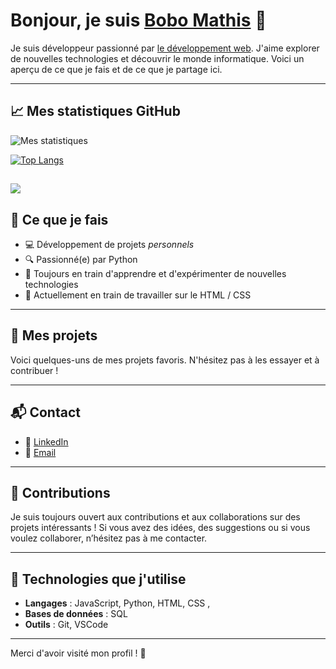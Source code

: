 # Bonjour, je suis <ins>Bobo Mathis</ins> 👋

Je suis développeur passionné par <ins>le développement web</ins>. J'aime explorer de nouvelles technologies et découvrir le monde informatique. Voici un aperçu de ce que je fais et de ce que je partage ici.

---

## 📈 Mes statistiques GitHub

![Mes statistiques](https://github-readme-stats.vercel.app/api?username=chifrement&show_icons=true&hide_title=true&hide=prs&count_private=true&hide_border=true&theme=radical)

[![Top Langs](https://github-readme-stats.vercel.app/api/top-langs/?username=chifrement&layout=compact)](https://github.com/anuraghazra/github-readme-stats)

![](https://hit.yhype.me/github/profile?user_id=chifrement)
---

## 🚀 Ce que je fais

- 💻 Développement de projets *personnels* 
- 🔍 Passionné(e) par  Python
- 📖 Toujours en train d'apprendre et d'expérimenter de nouvelles technologies
- 🌱 Actuellement en train de travailler sur le HTML / CSS
---

## 📂 Mes projets

Voici quelques-uns de mes projets favoris. N'hésitez pas à les essayer et à contribuer !

<!-- - [**Projet 1**]() : -->


---

## 📬 Contact

- 💼 [LinkedIn](https://www.linkedin.com/in/)
- 📧 [Email](mailto:mathis@bobmanu.fr)

---

## 🙌 Contributions

Je suis toujours ouvert aux contributions et aux collaborations sur des projets intéressants ! Si vous avez des idées, des suggestions ou si vous voulez collaborer, n’hésitez pas à me contacter.

---

## 👾 Technologies que j'utilise

- **Langages** : JavaScript, Python, HTML, CSS , <!-- - **Frameworks ** :  -->
- **Bases de données** : SQL
- **Outils** : Git, VSCode

---

Merci d'avoir visité mon profil ! 🚀
